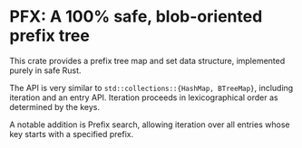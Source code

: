 # PFX: A 100% safe, blob-oriented prefix tree

This crate provides a prefix tree map and set data structure, implemented purely in safe Rust.

The API is very similar to `std::collections::{HashMap, BTreeMap}`, including iteration and
an entry API. Iteration proceeds in lexicographical order as determined by the keys.

A notable addition is Prefix search, allowing iteration over all entries whose key starts with
a specified prefix.
